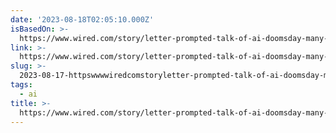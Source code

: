 ```yaml
---
date: '2023-08-18T02:05:10.000Z'
isBasedOn: >-
  https://www.wired.com/story/letter-prompted-talk-of-ai-doomsday-many-who-signed-werent-actually-doomers/
link: >-
  https://www.wired.com/story/letter-prompted-talk-of-ai-doomsday-many-who-signed-werent-actually-doomers/
slug: >-
  2023-08-17-httpswwwwiredcomstoryletter-prompted-talk-of-ai-doomsday-many-who-signed-werent-actually-doomers
tags:
  - ai
title: >-
  https://www.wired.com/story/letter-prompted-talk-of-ai-doomsday-many-who-signed-werent-actually-doomers/
---
```


